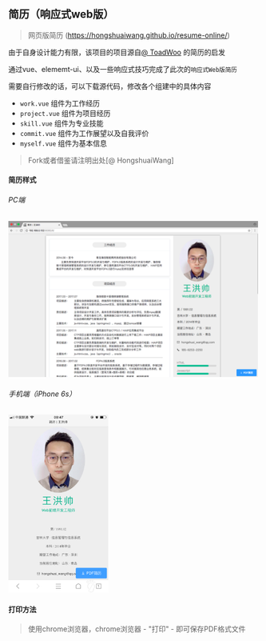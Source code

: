 
## 简历（响应式web版）
> 网页版简历 (https://hongshuaiwang.github.io/resume-online/)

由于自身设计能力有限，该项目的项目源自[@ ToadWoo](http://resume.toadw.cn/) 的简历的启发

通过vue、elememt-ui、以及一些响应式技巧完成了此次的`响应式Web版简历`

需要自行修改的话，可以下载源代码，修改各个组建中的具体内容
- `work.vue` 组件为工作经历
- `project.vue` 组件为项目经历
- `skill.vue` 组件为专业技能
- `commit.vue` 组件为工作展望以及自我评价
- `myself.vue` 组件为基本信息

> Fork或者借鉴请注明出处[@ HongshuaiWang]

#### 简历样式

###### PC端

<img src="https://github.com/HongshuaiWang/resume/blob/master/static/pc.png" alt="PC端简历样式" width="500px">

###### 手机端（iPhone 6s）

<img src="https://github.com/HongshuaiWang/resume/blob/master/static/iphone.png" alt="手机简历样式" width="200px">

#### 打印方法

> 使用chrome浏览器，chrome浏览器 - "打印" - 即可保存PDF格式文件
